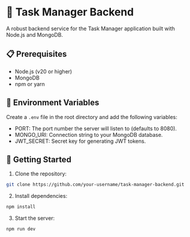 # 🚀 Task Manager Backend

A robust backend service for the Task Manager application built with Node.js and MongoDB.

## 📋 Prerequisites

- Node.js (v20 or higher)
- MongoDB
- npm or yarn

## 🔧 Environment Variables

Create a `.env` file in the root directory and add the following variables:

- PORT: The port number the server will listen to (defaults to 8080).
- MONGO_URI: Connection string to your MongoDB database.
- JWT_SECRET: Secret key for generating JWT tokens.

## 🚀 Getting Started

1. Clone the repository:

```bash
git clone https://github.com/your-username/task-manager-backend.git
```

2. Install dependencies:

```bash
npm install
```

3. Start the server:

```bash
npm run dev
```
